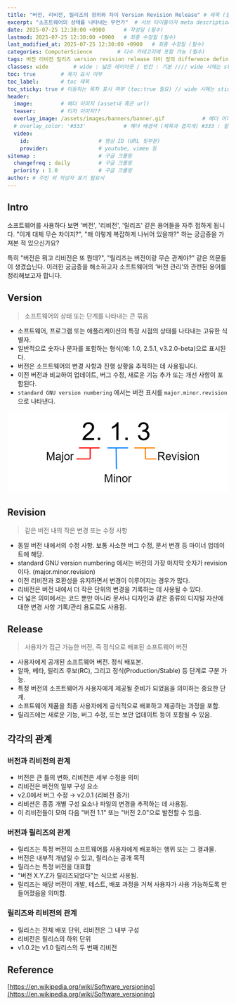 ```yaml
---
title: "버전, 리비전, 릴리즈의 정의와 차이 Version Revision Release" # 제목 (필수)
excerpt: "소프트웨어의 상태를 나타내는 무언가"  # 서브 타이틀이자 meta description (필수)
date: 2025-07-25 12:30:00 +0900      # 작성일 (필수)
lastmod: 2025-07-25 12:30:00 +0900   # 최종 수정일 (필수)
last_modified_at: 2025-07-25 12:30:00 +0900   # 최종 수정일 (필수)
categories: ComputerScience        # 다수 카테고리에 포함 가능 (필수)
tags: 버전 리비전 릴리즈 version revision release 차이 정의 difference definition                     # 태그 복수개 가능 (필수)
classes: wide        # wide : 넓은 레이아웃 / 빈칸 : 기본 //// wide 시에는 sticky toc 불가
toc: true        # 목차 표시 여부
toc_label:       # toc 제목
toc_sticky: true # 이동하는 목차 표시 여부 (toc:true 필요) // wide 시에는 sticky toc 불가
header: 
  image:         # 헤더 이미지 (asset내 혹은 url)
  teaser:        # 티저 이미지??
  overlay_image: /assets/images/banners/banner.gif            # 헤더 이미지 (제목과 겹치게)
  # overlay_color: '#333'            # 헤더 배경색 (제목과 겹치게) #333 : 짙은 회색 (필수)
  video:
    id:                      # 영상 ID (URL 뒷부분)
    provider:                # youtube, vimeo 등
sitemap :                    # 구글 크롤링
  changefreq : daily         # 구글 크롤링
  priority : 1.0             # 구글 크롤링
author: # 주인 외 작성자 표기 필요시
---
```

<!--postNo: 20250725_001-->

## Intro  

소프트웨어를 사용하다 보면 '버전', '리비전', '릴리즈' 같은 용어들을 자주 접하게 됩니다. "이게 대체 무슨 차이지?", "왜 이렇게 복잡하게 나뉘어 있을까?" 하는 궁금증을 가져본 적 있으신가요?  

특히 "버전은 뭐고 리비전은 또 뭔데?", "릴리즈는 버전이랑 무슨 관계야?" 같은 의문들이 생겼습닌다. 이러한 궁금증을 해소하고자 소프트웨어의 '버전 관리'와 관련된 용어를 정리해보고자 합니다.  

## Version  

> 소프트웨어의 상태 또는 단계를 나타내는 큰 묶음  

- 소프트웨어, 프로그램 또는 애플리케이션의 특정 시점의 상태를 나타내는 고유한 식별자.  
- 일반적으로 숫자나 문자를 포함하는 형식(예: 1.0, 2.5.1, v3.2.0-beta)으로 표시된다.    
- 버전은 소프트웨어의 변경 사항과 진행 상황을 추적하는 데 사용됩니다.  
- 이전 버전과 비교하여 업데이트, 버그 수정, 새로운 기능 추가 또는 개선 사항이 포함된다.  
- `standard GNU version numbering` 에서는 버전 표시를 `major.minor.revision` 으로 나타낸다.  

![](/assets/images/20250725_001_001.png)  

## Revision  

> 같은 버전 내의 작은 변경 또는 수정 사항  

- 동일 버전 내에서의 수정 사항. 보통 사소한 버그 수정, 문서 변경 등 마이너 업데이트에 해당.  
- standard GNU version numbering 에서는 버전의 가장 마지막 숫자가 revision이다. (major.minor.revision)  
- 이전 리비전과 호환성을 유지하면서 변경이 이루어지는 경우가 많다.   
- 리비전은 버전 내에서 더 작은 단위의 변경을 기록하는 데 사용될 수 있다.  
- 더 넓은 의미에서는 코드 뿐만 아니라 문서나 디자인과 같은 종류의 디지털 자산에 대한 변경 사항 기록/관리 용도로도 사용됨.  

## Release  

> 사용자가 접근 가능한 버전, 즉 정식으로 배포된 소프트웨어 버전  

- 사용자에게 공개된 소프트웨어 버전. 정식 배포본.  
- 알파, 베타, 릴리즈 후보(RC), 그리고 정식(Production/Stable) 등 단계로 구분 가능.  
- 특정 버전의 소프트웨어가 사용자에게 제공될 준비가 되었음을 의미하는 중요한 단계.  
- 소프트웨어 제품을 최종 사용자에게 공식적으로 배포하고 제공하는 과정을 포함.  
- 릴리즈에는 새로운 기능, 버그 수정, 또는 보안 업데이트 등이 포함될 수 있음.  


## 각각의 관계  

### 버전과 리비전의 관계  

- 버전은 큰 틀의 변화, 리비전은 세부 수정을 의미  
- 리비전은 버전의 일부 구성 요소  
- v2.0에서 버그 수정 → v2.0.1 (리비전 증가)  
- 리비션은 종종 개별 구성 요소나 파일의 변경을 추적하는 데 사용됨.  
- 이 리비전들이 모여 다음 "버전 1.1" 또는 "버전 2.0"으로 발전할 수 있음.  

### 버전과 릴리즈의 관계  

- 릴리즈는 특정 버전의 소프트웨어를 사용자에게 배포하는 행위 또는 그 결과물.  
- 버전은 내부적 개념일 수 있고, 릴리스는 공개 목적  
- 릴리스는 특정 버전을 대표함  
- "버전 X.Y.Z가 릴리즈되었다"는 식으로 사용됨.  
- 릴리즈는 해당 버전이 개발, 테스트, 배포 과정을 거쳐 사용자가 사용 가능하도록 만들어졌음을 의미함.  

### 릴리즈와 리비전의 관계  

- 릴리스는 전체 배포 단위, 리비전은 그 내부 구성  
- 리비전은 릴리스의 하위 단위  
- v1.0.2는 v1.0 릴리스의 두 번째 리비전  

## Reference  

[https://en.wikipedia.org/wiki/Software_versioning](https://en.wikipedia.org/wiki/Software_versioning)  